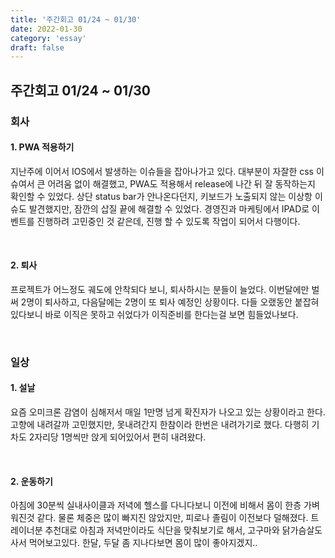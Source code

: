 ```yaml
---
title: '주간회고 01/24 ~ 01/30'
date: 2022-01-30
category: 'essay'
draft: false
---
```


## 주간회고 01/24 ~ 01/30

### 회사

#### 1. PWA 적용하기

지난주에 이어서 IOS에서 발생하는 이슈들을 잡아나가고 있다. 대부분이 자잘한 css 이슈여서 큰 어려움 없이 해결했고, PWA도 적용해서 release에 나간 뒤 잘 동작하는지 확인할 수 있었다.
상단 status bar가 안나온다던지, 키보드가 노출되지 않는 이상항 이슈도 발견했지만, 잠깐의 삽질 끝에 해결할 수 있었다. 경영진과 마케팅에서 IPAD로 이벤트를 진행하려 고민중인 것 같은데, 진행 할 수 있도록 작업이 되어서 다행이다.

<br/>

#### 2. 퇴사

프로젝트가 어느정도 궤도에 안착되다 보니, 퇴사하시는 분들이 늘었다. 이번달에만 벌써 2명이 퇴사하고, 다음달에는 2명이 또 퇴사 예정인 상황이다. 다들 오랬동안 붙잡혀 있다보니 바로 이직은 못하고 쉬었다가 이직준비를 한다는걸 보면 힘들었나보다.

<br/>

### 일상

#### 1. 설날

요즘 오미크론 감염이 심해저서 매일 1만명 넘게 확진자가 나오고 있는 상황이라고 한다. 고향에 내려갈까 고민했지만, 못내려간지 한참이라 한번은 내려가기로 했다. 다행히 기차도 2자리당 1명씩만 앉게 되어있어서 편히 내려왔다.

<br/>

#### 2. 운동하기

아침에 30분씩 실내사이클과 저녁에 헬스를 다니다보니 이전에 비해서 몸이 한층 가벼워진것 같다. 물론 체중은 많이 빠지진 않았지만, 피로나 졸림이 이전보다 덜해졌다. 트레이너분 추천대로 아침과 저녁만이라도 식단을 맞춰보기로 해서, 고구마와 닭가슴살도 사서 먹어보고있다. 한달, 두달 좀 지나다보면 몸이 많이 좋아지겠지..
